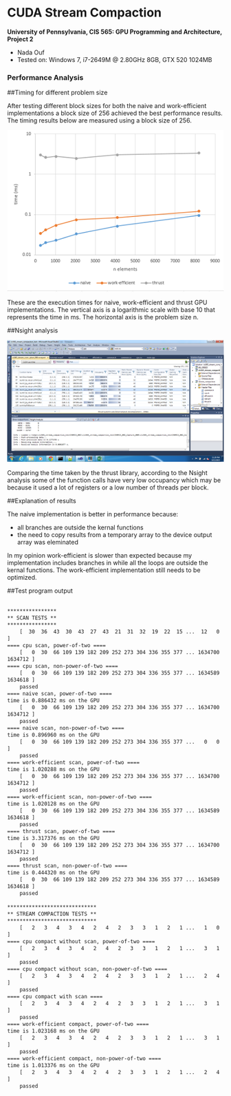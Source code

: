 CUDA Stream Compaction
======================

**University of Pennsylvania, CIS 565: GPU Programming and Architecture, Project 2**

* Nada Ouf
* Tested on: Windows 7, i7-2649M @ 2.80GHz 8GB, GTX 520 1024MB

### Performance Analysis

##Timing for different problem size

After testing different block sizes for both the naive and work-efficient implementations a block size of 256 achieved the best performance results.
The timing results below are measured using a block size of 256.

![](images/results.PNG)


These are the execution times for naive, work-efficient and thrust GPU implementations.
The vertical axis is a logarithmic scale with base 10 that represents the time in ms. 
The horizontal axis is the problem size n.

##Nsight analysis

![](images/nsight.png)

Comparing the time taken by the thrust library, according to the Nsight analysis some of the function calls have very low occupancy which may be because
it used a lot of registers or a low number of threads per block.

##Explanation of results

The naive implementation is better in performance because:
- all branches are outside the kernal functions
- the need to copy results from a temporary array to the device output array was eleminated

In my opinion work-efficient is slower than expected because my implementation includes branches in while all the loops are outside the kernal functions.
The work-efficient implementation still needs to be optimized.


##Test program output
<pre><code>
****************
** SCAN TESTS **
****************
    [  30  36  43  30  43  27  43  21  31  32  19  22  15 ...  12   0 ]
==== cpu scan, power-of-two ====
    [   0  30  66 109 139 182 209 252 273 304 336 355 377 ... 1634700 1634712 ]
==== cpu scan, non-power-of-two ====
    [   0  30  66 109 139 182 209 252 273 304 336 355 377 ... 1634589 1634618 ]
    passed
==== naive scan, power-of-two ====
time is 0.886432 ms on the GPU
    [   0  30  66 109 139 182 209 252 273 304 336 355 377 ... 1634700 1634712 ]
    passed
==== naive scan, non-power-of-two ====
time is 0.896960 ms on the GPU
    [   0  30  66 109 139 182 209 252 273 304 336 355 377 ...   0   0 ]
    passed
==== work-efficient scan, power-of-two ====
time is 1.020288 ms on the GPU
    [   0  30  66 109 139 182 209 252 273 304 336 355 377 ... 1634700 1634712 ]
    passed
==== work-efficient scan, non-power-of-two ====
time is 1.020128 ms on the GPU
    [   0  30  66 109 139 182 209 252 273 304 336 355 377 ... 1634589 1634618 ]
    passed
==== thrust scan, power-of-two ====
time is 3.317376 ms on the GPU
    [   0  30  66 109 139 182 209 252 273 304 336 355 377 ... 1634700 1634712 ]
    passed
==== thrust scan, non-power-of-two ====
time is 0.444320 ms on the GPU
    [   0  30  66 109 139 182 209 252 273 304 336 355 377 ... 1634589 1634618 ]
    passed

*****************************
** STREAM COMPACTION TESTS **
*****************************
    [   2   3   4   3   4   2   4   2   3   3   1   2   1 ...   1   0 ]
==== cpu compact without scan, power-of-two ====
    [   2   3   4   3   4   2   4   2   3   3   1   2   1 ...   3   1 ]
    passed
==== cpu compact without scan, non-power-of-two ====
    [   2   3   4   3   4   2   4   2   3   3   1   2   1 ...   2   4 ]
    passed
==== cpu compact with scan ====
    [   2   3   4   3   4   2   4   2   3   3   1   2   1 ...   3   1 ]
    passed
==== work-efficient compact, power-of-two ====
time is 1.023168 ms on the GPU
    [   2   3   4   3   4   2   4   2   3   3   1   2   1 ...   3   1 ]
    passed
==== work-efficient compact, non-power-of-two ====
time is 1.013376 ms on the GPU
    [   2   3   4   3   4   2   4   2   3   3   1   2   1 ...   2   4 ]
    passed 
</code></pre>




